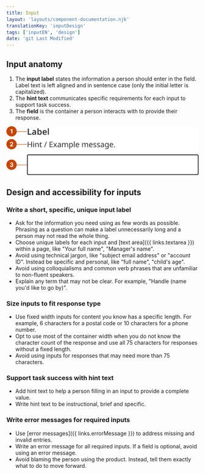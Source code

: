 ```yaml
---
title: Input
layout: 'layouts/component-documentation.njk'
translationKey: 'inputDesign'
tags: ['inputEN', 'design']
date: 'git Last Modified'
---
```


## Input anatomy

<ol class="anatomy-list">
  <li>The <strong>input label</strong> states the information a person should enter in the field. Label text is left aligned and in sentence case (only the initial letter is capitalized).</li>
  <li>The <strong>hint text</strong> communicates specific requirements for each input to support task success.</li>
  <li>The <strong>field</strong> is the container a person interacts with to provide their response.</li>
</ol>

<img class="b-sm b-default p-300" src="/images/en/components/anatomy/gcds-input-anatomy.svg" alt="Input anatomy showing the Input label, Hint text/ example message and dark blue outline white box for text input."/>

## Design and accessibility for inputs

### Write a short, specific, unique input label

- Ask for the information you need using as few words as possible. Phrasing as a question can make a label unnecessarily long and a person may not read the whole thing.
- Choose unique labels for each input and [text area]({{ links.textarea }}) within a page, like "Your full name", "Manager's name".
- Avoid using technical jargon, like "subject email address" or "account ID". Instead be specific and personal, like "full name", "child's age".
- Avoid using colloquialisms and common verb phrases that are unfamiliar to non-fluent speakers.
- Explain any term that may not be clear. For example, "Handle (name you'd like to go by)".

### Size inputs to fit response type

- Use fixed width inputs for content you know has a specific length. For example, 6 characters for a postal code or 10 characters for a phone number.
- Opt to use most of the container width when you do not know the character count of the response and use all 75 characters for responses without a fixed length.
- Avoid using inputs for responses that may need more than 75 characters.

### Support task success with hint text

- Add hint text to help a person filling in an input to provide a complete value.
- Write hint text to be instructional, brief and specific.

### Write error messages for required inputs

- Use [error messages]({{ links.errorMessage }}) to address missing and invalid entries.
- Write an error message for all required inputs. If a field is optional, avoid using an error message.
- Avoid blaming the person using the product. Instead, tell them exactly what to do to move forward.
